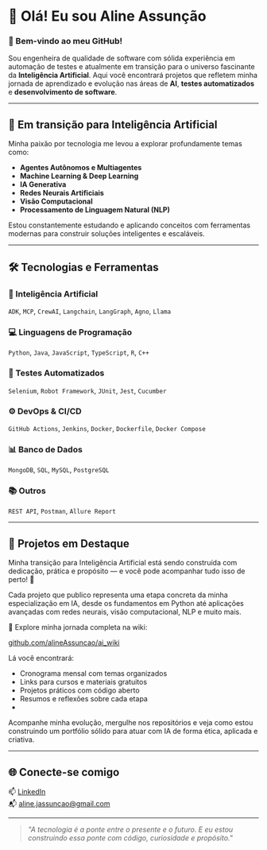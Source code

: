 # 👋 Olá! Eu sou Aline Assunção

### 🚀 Bem-vindo ao meu GitHub!

Sou engenheira de qualidade de software com sólida experiência em automação de testes e atualmente em transição para o universo fascinante da **Inteligência Artificial**. Aqui você encontrará projetos que refletem minha jornada de aprendizado e evolução nas áreas de **AI**, **testes automatizados** e **desenvolvimento de software**.

---

## 🧠 Em transição para Inteligência Artificial

Minha paixão por tecnologia me levou a explorar profundamente temas como:

- **Agentes Autônomos e Multiagentes**
- **Machine Learning & Deep Learning**
- **IA Generativa**
- **Redes Neurais Artificiais**
- **Visão Computacional**
- **Processamento de Linguagem Natural (NLP)**

Estou constantemente estudando e aplicando conceitos com ferramentas modernas para construir soluções inteligentes e escaláveis.

---

## 🛠️ Tecnologias e Ferramentas

### 🤖 Inteligência Artificial
`ADK`, `MCP`, `CrewAI`, `Langchain`, `LangGraph`, `Agno`, `Llama`

### 💻 Linguagens de Programação
`Python`, `Java`, `JavaScript`, `TypeScript`, `R`, `C++`

### 🧪 Testes Automatizados
`Selenium`, `Robot Framework`, `JUnit`, `Jest`, `Cucumber`

### ⚙️ DevOps & CI/CD
`GitHub Actions`, `Jenkins`, `Docker`, `Dockerfile`, `Docker Compose`

### 📊 Banco de Dados
`MongoDB`, `SQL`, `MySQL`, `PostgreSQL`

### 📚 Outros
`REST API`, `Postman`, `Allure Report`

---

## 🌟 Projetos em Destaque

Minha transição para Inteligência Artificial está sendo construída com dedicação, prática e propósito — e você pode acompanhar tudo isso de perto! 🚀

Cada projeto que publico representa uma etapa concreta da minha especialização em IA, desde os fundamentos em Python até aplicações avançadas com redes neurais, visão computacional, NLP e muito mais.

📘 Explore minha jornada completa na wiki:

[github.com/alineAssuncao/ai_wiki](https://github.com/alineAssuncao/ai_wiki)

Lá você encontrará:
- Cronograma mensal com temas organizados
- Links para cursos e materiais gratuitos
- Projetos práticos com código aberto
- Resumos e reflexões sobre cada etapa
- 
Acompanhe minha evolução, mergulhe nos repositórios e veja como estou construindo um portfólio sólido para atuar com IA de forma ética, aplicada e criativa.


---

## 🌐 Conecte-se comigo

📫 [LinkedIn](https://www.linkedin.com/in/alineassuncaoai/)  
📬 aline.jassuncao@gmail.com

---

> _"A tecnologia é a ponte entre o presente e o futuro. E eu estou construindo essa ponte com código, curiosidade e propósito."_  
